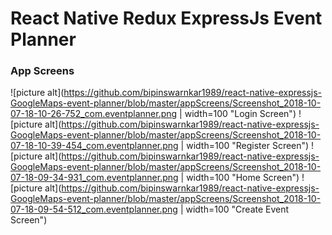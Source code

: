 # React Native Redux ExpressJs Event Planner #
### App Screens ###
![picture alt](https://github.com/bipinswarnkar1989/react-native-expressjs-GoogleMaps-event-planner/blob/master/appScreens/Screenshot_2018-10-07-18-10-26-752_com.eventplanner.png | width=100 "Login Screen")
![picture alt](https://github.com/bipinswarnkar1989/react-native-expressjs-GoogleMaps-event-planner/blob/master/appScreens/Screenshot_2018-10-07-18-10-39-454_com.eventplanner.png | width=100 "Register Screen")
![picture alt](https://github.com/bipinswarnkar1989/react-native-expressjs-GoogleMaps-event-planner/blob/master/appScreens/Screenshot_2018-10-07-18-09-34-931_com.eventplanner.png | width=100 "Home Screen")
![picture alt](https://github.com/bipinswarnkar1989/react-native-expressjs-GoogleMaps-event-planner/blob/master/appScreens/Screenshot_2018-10-07-18-09-54-512_com.eventplanner.png | width=100 "Create Event Screen")

